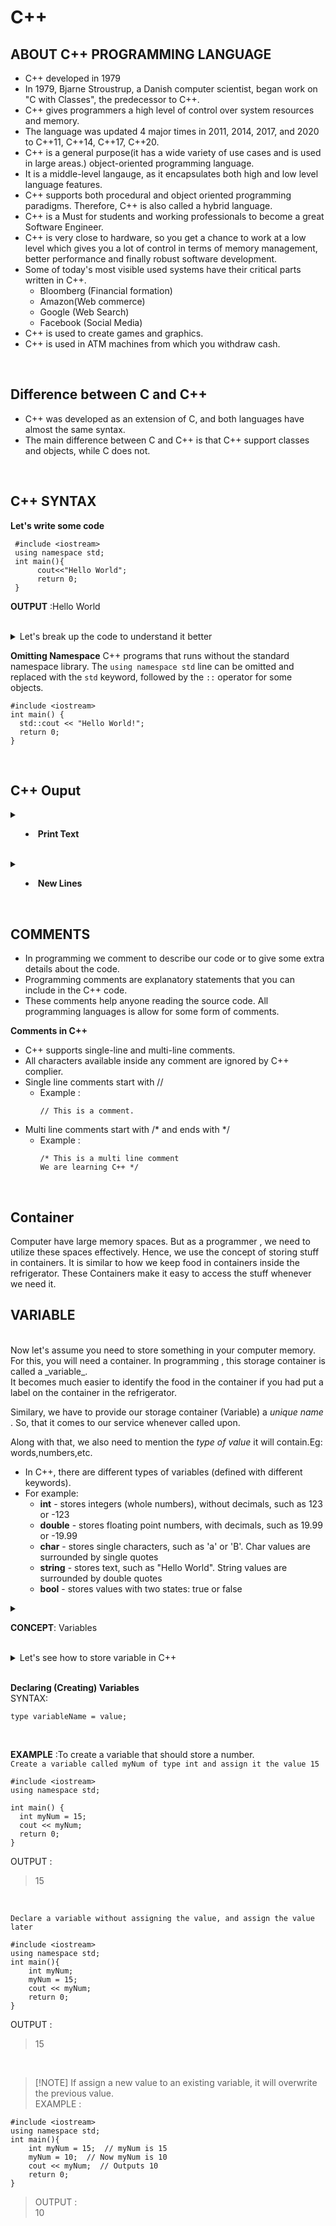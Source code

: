 # C++
## ABOUT C++ PROGRAMMING LANGUAGE
- C++ developed in 1979
- In 1979, Bjarne Stroustrup, a Danish computer scientist, began work on "C with Classes", the predecessor to C++.
- C++ gives programmers a high level of control over system resources and memory.
- The language was updated 4 major times in 2011, 2014, 2017, and 2020 to C++11, C++14, C++17, C++20.
- C++ is a general purpose(it has a wide variety of use cases and is used in large areas.) object-oriented programming language.
- It is a middle-level langauge, as it encapsulates both high and low level language features.
- C++ supports both procedural and object oriented programming paradigms. Therefore, C++ is also called a hybrid language.
- C++ is a Must for students and working professionals to become a great Software Engineer.
- C++ is very close to hardware, so you get a chance to work at a low level which gives you a lot of control in terms of memory management, better performance and finally robust software development.
- Some of today's most visible used systems have their critical parts written in C++.
  - Bloomberg (Financial formation)
  - Amazon(Web commerce)
  - Google (Web Search)
  - Facebook (Social Media)
- C++ is used to create games and graphics.
- C++ is used in ATM machines from which you withdraw cash.

 <br>

## Difference between C and C++
- C++ was developed as an extension of C, and both languages have almost the same syntax.
- The main difference between C and C++ is that C++ support classes and objects, while C does not.
 <br>

 ## C++ SYNTAX
 **Let's write some code**
 <br>
 
```
 #include <iostream>
 using namespace std;
 int main(){
      cout<<"Hello World";
      return 0;
 }
```
**OUTPUT** :Hello World

<br>

<details>
<summary>Let's break up the code to understand it better</summary>

**Line 1** : 
-  #include <iostream> is a header file library that lets us work with input and output objects, such as cout(used in line 4 in the code).
-  Header files add functionality to C++ programs.
  <br>

**Line 2** :
- Using namespace std means that we can use names for objects and variables from standard library.
  <br>
  
**Line 3** :
- int main() is a function.
- Any code inside its curly brackets{} will be executed.
- main() function is the starting point of any C++ program.
  <br>

**Line 4** :
- cout (pronounced "see-out") is an object used together with the insertion operator (<<) to output/print text.
- In our example it will output "Hello World".
  <br>
  
> [!NOTE]
> Every C++ statement ends with a semicolon (;)
<br>

**Line 5** :
- return 0 ends the main function
- Whenever the return type of a function is not void , we return some value.
- In this example , return type is int and we return 0.
  <br>

**Line 6** :
- Do not forget to add the closing curly bracket } to actually end the main function.

</details>

**Omitting Namespace**
C++ programs that runs without the standard namespace library. The `using namespace std`  line can be omitted and replaced with the `std` keyword, followed by the `::` operator for some objects.
```
#include <iostream>
int main() {
  std::cout << "Hello World!";
  return 0;
}
```
<br>

## C++ Ouput
<details>
<summary>
  
- **Print Text**
</summary>
  <br>
  
  - The `cout` object, together with the `<<` operator, is used to output values/print text:
  - You can add as many cout objects as you want.
>[!NOTE]  it does not insert a new line at the end of the output.
```
#include <iostream>
using namespace std;

int main() {
  cout << "Hello World!";
  cout << "I am learning C++";
  return 0;
}
```
<br>

OUTPUT :
>Hello World!
><br>
>I am learning C++
</details>
<br>

<details>
<summary>
    
- **New Lines**
</summary>

- To insert a newline , use \n character.
  - EXAMPLE: 
```
#include <iostream>
using namespace std;

int main() {
  cout << "Hello World! \n";
  cout << "I am learning C++";
  return 0;
}
```
<br>

OUTPUT:
>Hello World!
><br>
>I am learning C++

>[!TIP]: Two \n characters after each other will create a blank line:
> Example:
```
#include <iostream>
using namespace std;

int main() {
  cout << "Hello World! \n\n";
  cout << "I am learning C++";
  return 0;
}
```
<br>

OUTPUT:
>Hello World!
><br>
><br>
>I am learning C++
<br>

- Another way to insert a new line, is with the end1 manipulator
  - EXAMPLE:
```
#include <iostream>
using namespace std;

int main() {
  cout << "Hello World!" << endl;
  cout << "I am learning C++";
  return 0;
}
```
<br>

OUTPUT :
>Hello World!
><br>
>I am learning C++
<br>

>[!NOTE]
>Both \n and endl are used to break lines. However, \n is most used.

</details>
<br>

## COMMENTS
- In programming we comment to describe our code or to give some extra details about the code.
- Programming comments are explanatory statements that you can include in the C++ code.
- These comments help anyone reading the source code. All programming languages is allow for some form of comments.
  <br>

**Comments in C++**
- C++ supports single-line and multi-line comments.
- All characters available inside any comment are ignored by C++ complier.
- Single line comments start with //
  - Example :
    ```
    // This is a comment.
    ```
- Multi line comments start with /* and ends with */
  - Example :
    ```
    /* This is a multi line comment
    We are learning C++ */
    ```
<br>

## Container
Computer have large memory spaces. But as a programmer , we need to utilize these spaces effectively. Hence, we use the concept of storing stuff in containers. It is similar to how we keep food in containers inside the refrigerator. These Containers make it easy to access the stuff whenever we need it.
<br>

## VARIABLE
<br>
Now let's assume you need to store something in your computer memory. For this, you will need a container. In programming , this storage container is called a _variable_.
<br>
It becomes much easier to identify the food in the container if you had put a label on the container in the refrigerator.
<br>

Similary, we have to provide our storage container (Variable)  a _unique name_ . So, that it comes to our service whenever called upon.
<br>

Along with that, we also need to mention the _type of value_ it will contain.Eg: words,numbers,etc.
<br>
- In C++, there are different types of variables (defined with different keywords).
- For example:
  - **int** - stores integers (whole numbers), without decimals, such as 123 or -123
  - **double** - stores floating point numbers, with decimals, such as 19.99 or -19.99
  - **char** - stores single characters, such as 'a' or 'B'. Char values are surrounded by single quotes
  - **string** - stores text, such as "Hello World". String values are surrounded by double quotes
  - **bool** - stores values with two states: true or false
<details>
  
<summary> 
  
  **CONCEPT**: Variables </summary>

<br>
Now you might be wondering, what kind of data we need to store and exactly why we need to store it.
<br>
Rather it is any kind of application or simple application, where we will neeed to store login credentials or be it a game where we sill store the game score, we se variables to store these things!
<br>
Thus, understanding that variables might be a simple concept, but is a powerful one.
<br>
<br>

- To understand it better. let's compare the steps of storing food in containers to storing data in a variable.
  1. **Identify one container** : define the type of variable
  2. **Give the container a label** : Assign a name to the variable
  3. **Put stuff in the container** : Put a value in the variable.
  <br>
  That's it! It is as simple as that
</details>
<br>

<details>
<summary>
Let's see how to store variable in C++ </summary>
  
  - **Define the type of variable** : Let's say we want to store your name and name would be a word and a word in programming is called a _string!_ .
  - **Give the container a label** : _firstName_ (The name we are giving to the container.)
<br>

>  [!TIP] 
>Make sure that the names that you give to the container should be meaningful!

<br>

 - **Put a value in the variable** : firstName = "John" (We assigned John as the value to store in the container.)
 - This is how it would finally look like:
```
string firstName = john
```
 - Now let's print the value
   ```
   cout<<firstName;
   ```
   <br>

   **OUTPUT**
   > John
</details>
<br>

**Declaring (Creating) Variables**
<br>
SYNTAX:
```
type variableName = value;
```
<br>

**EXAMPLE** :To create a variable that should store a number.
<br>
`Create a variable called myNum of type int and assign it the value 15`
```
#include <iostream>
using namespace std;

int main() {
  int myNum = 15;
  cout << myNum;
  return 0;
}
```
OUTPUT :
>15
<br>

`Declare a variable without assigning the value, and assign the value later`
```
#include <iostream>
using namespace std;
int main(){
    int myNum;
    myNum = 15;
    cout << myNum;
    return 0;
}
```
OUTPUT :
>15
<br>

>[!NOTE] If assign a new value to an existing variable, it will overwrite the previous value.
><br>
> EXAMPLE :
```
#include <iostream>
using namespace std;
int main(){
    int myNum = 15;  // myNum is 15
    myNum = 10;  // Now myNum is 10
    cout << myNum;  // Outputs 10
    return 0;
}
```
> OUTPUT :
><br>
>  10
